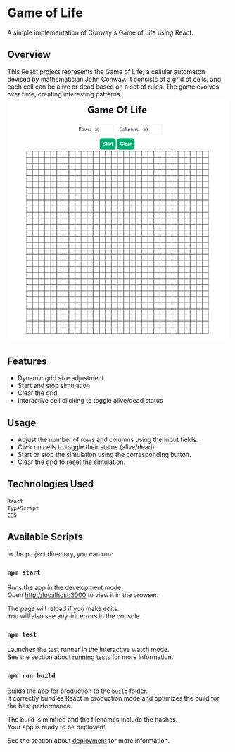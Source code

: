 # Game of Life
A simple implementation of Conway's Game of Life using React.

## Overview
This React project represents the Game of Life, a cellular automaton devised by mathematician John Conway. It consists of a grid of cells, and each cell can be alive or dead based on a set of rules. The game evolves over time, creating interesting patterns.
![Game](https://github.com/Dina-Ashmawy/React-GameOfLife/blob/master/src/assets/images/GameUI.png)



## Features
- Dynamic grid size adjustment
- Start and stop simulation
- Clear the grid
- Interactive cell clicking to toggle alive/dead status

## Usage
 - Adjust the number of rows and columns using the input fields.
 - Click on cells to toggle their status (alive/dead).
 - Start or stop the simulation using the corresponding button.
 - Clear the grid to reset the simulation.

## Technologies Used
    React
    TypeScript
    CSS
    
## Available Scripts
In the project directory, you can run:

### `npm start`

Runs the app in the development mode.\
Open [http://localhost:3000](http://localhost:3000) to view it in the browser.

The page will reload if you make edits.\
You will also see any lint errors in the console.

### `npm test`

Launches the test runner in the interactive watch mode.\
See the section about [running tests](https://facebook.github.io/create-react-app/docs/running-tests) for more information.

### `npm run build`

Builds the app for production to the `build` folder.\
It correctly bundles React in production mode and optimizes the build for the best performance.

The build is minified and the filenames include the hashes.\
Your app is ready to be deployed!

See the section about [deployment](https://facebook.github.io/create-react-app/docs/deployment) for more information.
